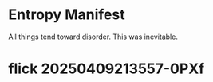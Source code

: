 # Entropy Manifest

All things tend toward disorder.
This was inevitable.
# flick 20250409213557-0PXf
